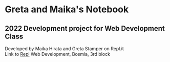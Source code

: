# Greta and Maika's Notebook
## 2022 Development project for Web Development Class 

Developed by Maika Hirata and Greta Stamper on Repl.it  
Link to [Repl](https://replit.com/@uni-mairata/Web-Dev-Class-Site)
Web Development, Bosmia, 3rd block